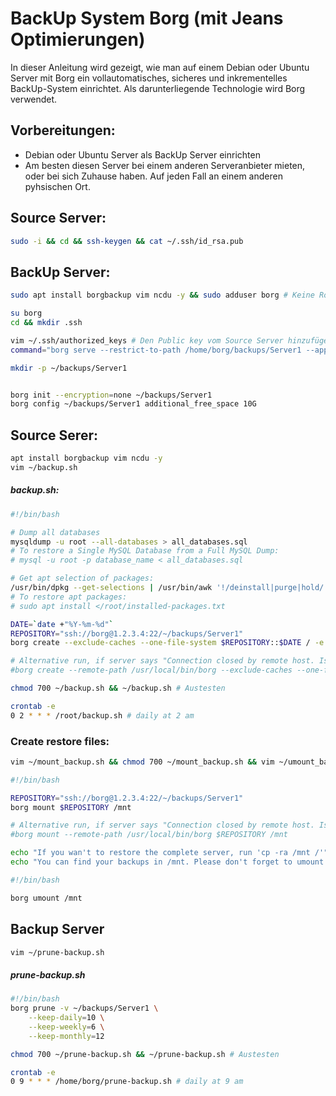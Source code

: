 # BackUp System Borg (mit Jeans Optimierungen)

In dieser Anleitung wird gezeigt, wie man auf einem Debian oder Ubuntu Server mit Borg ein vollautomatisches, sicheres und inkrementelles BackUp-System einrichtet. Als darunterliegende Technologie wird Borg verwendet.

## Vorbereitungen: 

* Debian oder Ubuntu Server als BackUp Server einrichten
* Am besten diesen Server bei einem anderen Serveranbieter mieten, oder bei sich Zuhause haben. Auf jeden Fall an einem anderen pyhsischen Ort.

## Source Server:

```bash
sudo -i && cd && ssh-keygen && cat ~/.ssh/id_rsa.pub
```

## BackUp Server:

```bash
sudo apt install borgbackup vim ncdu -y && sudo adduser borg # Keine Root Rechte!

su borg 
cd && mkdir .ssh

vim ~/.ssh/authorized_keys # Den Public key vom Source Server hinzufügen
command="borg serve --restrict-to-path /home/borg/backups/Server1 --append-only" # Das vor dem eben eingefügten Public Key einfügen

mkdir -p ~/backups/Server1


borg init --encryption=none ~/backups/Server1
borg config ~/backups/Server1 additional_free_space 10G
```

## Source Serer:

```bash
apt install borgbackup vim ncdu -y
vim ~/backup.sh
```
##### backup.sh:
```bash
#!/bin/bash

# Dump all databases
mysqldump -u root --all-databases > all_databases.sql
# To restore a Single MySQL Database from a Full MySQL Dump:
# mysql -u root -p database_name < all_databases.sql

# Get apt selection of packages:
/usr/bin/dpkg --get-selections | /usr/bin/awk '!/deinstall|purge|hold/'|/usr/bin/cut -f1 |/usr/bin/tr '\n' ' '  > installed-packages.txt  2>&1
# To restore apt packages:
# sudo apt install </root/installed-packages.txt

DATE=`date +"%Y-%m-%d"`
REPOSITORY="ssh://borg@1.2.3.4:22/~/backups/Server1"
borg create --exclude-caches --one-file-system $REPOSITORY::$DATE / -e /dev -e /prox -e /sys -e /tmp -e /run -e /media -e /mnt

# Alternative run, if server says "Connection closed by remote host. Is borg working on the server?" but borg is definitely installed at the target server. 
#borg create --remote-path /usr/local/bin/borg --exclude-caches --one-file-system $REPOSITORY::$DATE / -e /dev -e /prox -e /sys -e /tmp -e /run -e /media -e /mnt
```
   
    

```bash   
chmod 700 ~/backup.sh && ~/backup.sh # Austesten

crontab -e
0 2 * * * /root/backup.sh # daily at 2 am
```

### Create restore files:
```bash
vim ~/mount_backup.sh && chmod 700 ~/mount_backup.sh && vim ~/umount_backup.sh && chmod 700 ~/umount_backup.sh
```

```bash
#!/bin/bash

REPOSITORY="ssh://borg@1.2.3.4:22/~/backups/Server1"
borg mount $REPOSITORY /mnt

# Alternative run, if server says "Connection closed by remote host. Is borg working on the server?" but borg is definitely installed at the target server. 
#borg mount --remote-path /usr/local/bin/borg $REPOSITORY /mnt

echo "If you wan't to restore the complete server, run 'cp -ra /mnt /'"
echo "You can find your backups in /mnt. Please don't forget to umount your backups with '~/umount_backup.sh' afterwards."
```

```bash
#!/bin/bash

borg umount /mnt
```

## Backup Server

```bash
vim ~/prune-backup.sh
```
##### prune-backup.sh
```bash
#!/bin/bash
borg prune -v ~/backups/Server1 \
    --keep-daily=10 \
    --keep-weekly=6 \
    --keep-monthly=12
```

```bash
chmod 700 ~/prune-backup.sh && ~/prune-backup.sh # Austesten

crontab -e
0 9 * * * /home/borg/prune-backup.sh # daily at 9 am
```




